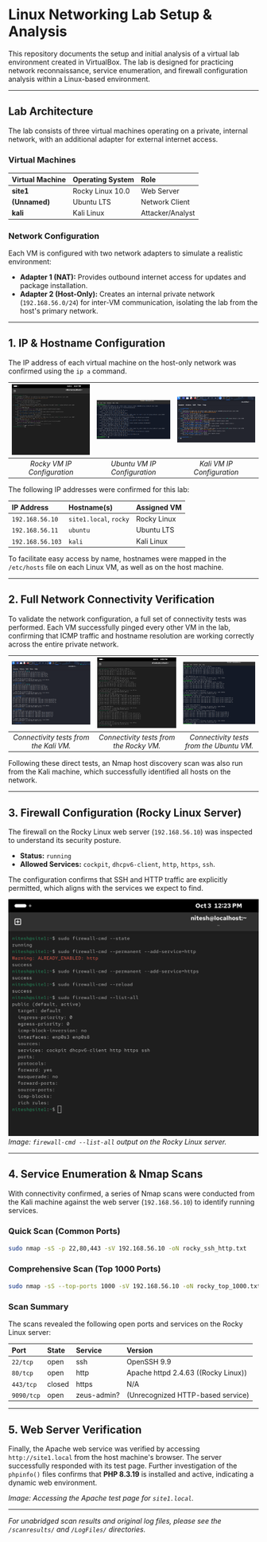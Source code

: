 # Linux Networking Lab Setup & Analysis

This repository documents the setup and initial analysis of a virtual lab environment created in VirtualBox. The lab is designed for practicing network reconnaissance, service enumeration, and firewall configuration analysis within a Linux-based environment.

---

## Lab Architecture

The lab consists of three virtual machines operating on a private, internal network, with an additional adapter for external internet access.

### Virtual Machines

| Virtual Machine | Operating System | Role |
| :--- | :--- | :--- |
| **site1** | Rocky Linux 10.0 | Web Server |
| **(Unnamed)** | Ubuntu LTS | Network Client |
| **kali** | Kali Linux | Attacker/Analyst |

### Network Configuration

Each VM is configured with two network adapters to simulate a realistic environment:
* **Adapter 1 (NAT):** Provides outbound internet access for updates and package installation.
* **Adapter 2 (Host-Only):** Creates an internal private network (`192.168.56.0/24`) for inter-VM communication, isolating the lab from the host's primary network.

---

## 1. IP & Hostname Configuration

The IP address of each virtual machine on the host-only network was confirmed using the `ip a` command.

| ![Rocky Linux IP Address](screenshots/rockyipa.png) | ![Ubuntu IP Address](screenshots/ubuntuipa.png) | ![Kali Linux IP Address](screenshots/ipa.png) |
| :---: | :---: | :---: |
| _Rocky VM IP Configuration_ | _Ubuntu VM IP Configuration_ | _Kali VM IP Configuration_ |

The following IP addresses were confirmed for this lab:

| IP Address | Hostname(s) | Assigned VM |
| :--- | :--- | :--- |
| `192.168.56.10` | `site1.local`, `rocky` | Rocky Linux |
| `192.168.56.11` | `ubuntu` | Ubuntu LTS |
| `192.168.56.103`| `kali` | Kali Linux |

To facilitate easy access by name, hostnames were mapped in the `/etc/hosts` file on each Linux VM, as well as on the host machine.

---

## 2. Full Network Connectivity Verification

To validate the network configuration, a full set of connectivity tests was performed. Each VM successfully pinged every other VM in the lab, confirming that ICMP traffic and hostname resolution are working correctly across the entire private network.

| ![Pings from Kali](screenshots/kalitest.png) | ![Pings from Rocky](screenshots/rockypings.png) | ![Pings from Ubuntu](screenshots/ubuntupings.png) |
| :---: | :---: | :---: |
| _Connectivity tests from the Kali VM._ | _Connectivity tests from the Rocky VM._ | _Connectivity tests from the Ubuntu VM._ |

Following these direct tests, an Nmap host discovery scan was also run from the Kali machine, which successfully identified all hosts on the network.

---

## 3. Firewall Configuration (Rocky Linux Server)

The firewall on the Rocky Linux web server (`192.168.56.10`) was inspected to understand its security posture.

* **Status:** `running`
* **Allowed Services:** `cockpit`, `dhcpv6-client`, `http`, `https`, `ssh`.

The configuration confirms that SSH and HTTP traffic are explicitly permitted, which aligns with the services we expect to find.

![Firewall Configuration](screenshots/firwall.png)
_Image: `firewall-cmd --list-all` output on the Rocky Linux server._

---

## 4. Service Enumeration & Nmap Scans

With connectivity confirmed, a series of Nmap scans were conducted from the Kali machine against the web server (`192.168.56.10`) to identify running services.

### Quick Scan (Common Ports)

```bash
sudo nmap -sS -p 22,80,443 -sV 192.168.56.10 -oN rocky_ssh_http.txt
````

### Comprehensive Scan (Top 1000 Ports)

```bash
sudo nmap -sS --top-ports 1000 -sV 192.168.56.10 -oN rocky_top_1000.txt
```

### Scan Summary

The scans revealed the following open ports and services on the Rocky Linux server:

| Port | State | Service | Version |
| :--- | :--- | :--- | :--- |
| `22/tcp` | open | ssh | OpenSSH 9.9 |
| `80/tcp` | open | http | Apache httpd 2.4.63 ((Rocky Linux)) |
| `443/tcp` | closed | https | N/A |
| `9090/tcp`| open | zeus-admin? | (Unrecognized HTTP-based service) |

-----

## 5\. Web Server Verification

Finally, the Apache web service was verified by accessing `http://site1.local` from the host machine's browser. The server successfully responded with its test page. Further investigation of the `phpinfo()` files confirms that **PHP 8.3.19** is installed and active, indicating a dynamic web environment.

*Image: Accessing the Apache test page for `site1.local`.*

-----

*For unabridged scan results and original log files, please see the `/scanresults/` and `/LogFiles/` directories.*

```
```
